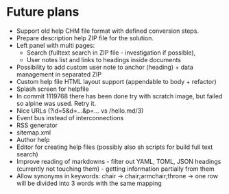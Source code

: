 # Future plans

- Support old help CHM file format with defined conversion steps.
- Prepare description help ZIP file for the solution.
- Left panel with multi pages:
  - Search (fulltext search in ZIP file - investigation if possible), 
  - User notes list and links to headings inside documents
- Possibility to add custom user note to anchor (heading) + data management in separated ZIP
- Custom help file HTML layout support (appendable to body + refactor)
- Splash screen for helpfile
- In commit 1119768 there has been done try with scratch image, but failed so alpine was used. Retry it.
- Nice URLs (?id=5&d=...&p=... vs /hello.md/3)
- Event bus instead of interconnections
- RSS generator
- sitemap.xml
- Author help
- Editor for creating help files (possibly also sh scripts for build full text search)
- Improve reading of markdowns - filter out YAML, TOML, JSON headings (currently not touching them) - getting information partially from them
- Allow synonyms in keywords: chair -> chair;armchair;throne -> one row will be divided into 3 words with the same mapping
